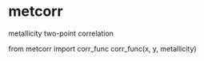 # metcorr
metallicity two-point correlation


from metcorr import corr_func
corr_func(x, y, metallicity)
